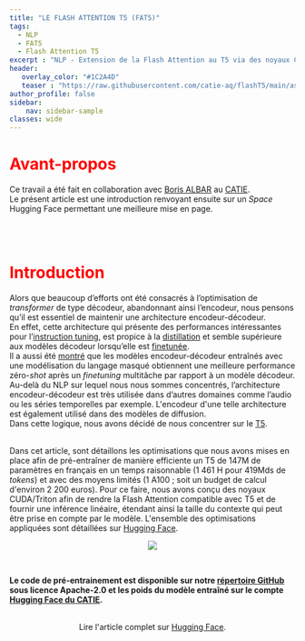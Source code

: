 ```yaml
---
title: "LE FLASH ATTENTION T5 (FAT5)"
tags:
  - NLP
  - FAT5
  - Flash Attention T5
excerpt : "NLP - Extension de la Flash Attention au T5 via des noyaux CUDA et Triton"
header:
   overlay_color: "#1C2A4D"
   teaser : "https://raw.githubusercontent.com/catie-aq/flashT5/main/assets/FAT5_dark.gif"
author_profile: false
sidebar:
    nav: sidebar-sample
classes: wide
---
```



# <span style="color: #FF0000"> **Avant-propos** </span>
Ce travail a été fait en collaboration avec [Boris ALBAR](https://b-albar.github.io/portfolio/) au [CATIE](https://www.catie.fr/).  
Le présent article est une introduction renvoyant ensuite sur un *Space* Hugging Face permettant une meilleure mise en page.

<br><br>

# <span style="color: #FF0000"> **Introduction** </span>
Alors que beaucoup d’efforts ont été consacrés à l’optimisation de <i>transformer</i> de type décodeur, abandonnant ainsi l’encodeur, nous pensons qu’il est essentiel de maintenir une architecture encodeur-décodeur.  
En effet, cette architecture qui présente des performances intéressantes pour l’[instruction tuning](http://arxiv.org/abs/2306.04757), est propice à la [distillation](https://arxiv.org/abs/2305.02301) et semble supérieure aux modèles décodeur lorsqu’elle est [finetunée](https://arxiv.org/abs/2402.00841).  
Il a aussi été [montré](https://arxiv.org/abs/2204.05832) que les modèles encodeur-décodeur entraînés avec une modélisation du langage masqué obtiennent une meilleure performance zéro-<i>shot</i> après un <i>finetuning</i> multitâche par rapport à un modèle décodeur.  
Au-delà du NLP sur lequel nous nous sommes concentrés, l’architecture encodeur-décodeur est très utilisée dans d’autres domaines comme l’audio ou les séries temporelles par exemple. L'encodeur d'une telle architecture est également utilisé dans des modèles de diffusion.<br>
Dans cette logique, nous avons décidé de nous concentrer sur le [T5](https://jmlr.org/papers/v21/20-074.html).<br><br>

Dans cet article, sont détaillons les optimisations que nous avons mises en place afin de pré-entraîner de manière efficiente un T5 de 147M de paramètres en français en un temps raisonnable (1 461 H pour 419Mds de <i>tokens</i>) et avec des moyens limités (1 A100 ; soit un budget de calcul d'environ 2 200 euros). Pour ce faire, nous avons conçu des noyaux CUDA/Triton afin de rendre la Flash Attention compatible avec T5 et de fournir une inférence linéaire, étendant ainsi la taille du contexte qui peut être prise en compte par le modèle. L'ensemble des optimisations appliquées sont détaillées sur [Hugging Face](https://hf.co/spaces/CATIE-AQ/FAT5-rapport).
<br>

<center>
<figure class="image">
  <img src="https://raw.githubusercontent.com/catie-aq/flashT5/main/assets/FAT5_dark.gif">
</figure>
</center>

<br>

<b>Le code de pré-entrainement est disponible sur notre <a href="https://github.com/catie-aq/flashT5">répertoire GitHub</a> sous licence Apache-2.0 
et les poids du modèle entraîné sur le compte <a href="https://huggingface.co/CATIE-AQ">Hugging Face du CATIE</a>.</b>

<br>

<center>
    Lire l'article complet sur <a href="https://hf.co/spaces/CATIE-AQ/FAT5-rapport">Hugging Face</a>.
</center>
